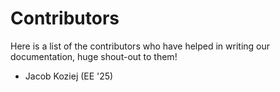 # Contributors

Here is a list of the contributors who have helped in writing our
documentation, huge shout-out to them!

* Jacob Koziej (EE '25)
